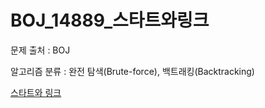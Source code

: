 # BOJ_14889_스타트와링크
문제 출처 : BOJ

알고리즘 분류 : 완전 탐색(Brute-force), 백트래킹(Backtracking)

[스타트와 링크](https://www.acmicpc.net/problem/14889)